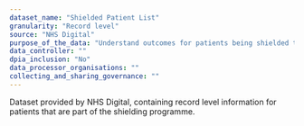 ```yaml
---
dataset_name: "Shielded Patient List"
granularity: "Record level"
source: "NHS Digital"
purpose_of_the_data: "Understand outcomes for patients being shielded to monitor the effectiveness of the shielding programme"
data_controller: ""
dpia_inclusion: "No"
data_processor_organisations: ""
collecting_and_sharing_governance: ""
---
```

Dataset provided by NHS Digital, containing record level information for patients that are part of the shielding programme.